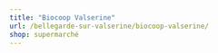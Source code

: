 ```yaml
---
title: "Biocoop Valserine"
url: /bellegarde-sur-valserine/biocoop-valserine/
shop: supermarché
---
```


